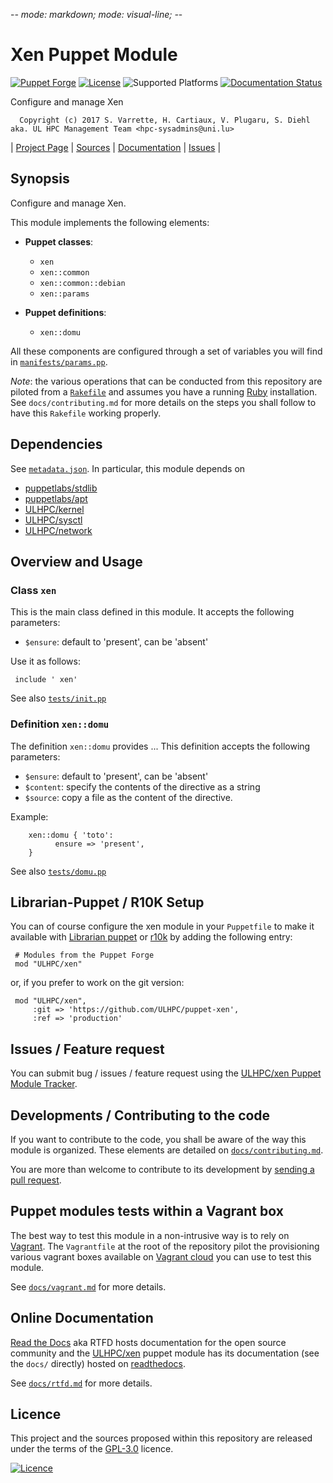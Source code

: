-*- mode: markdown; mode: visual-line;  -*-

# Xen Puppet Module 

[![Puppet Forge](http://img.shields.io/puppetforge/v/ULHPC/xen.svg)](https://forge.puppetlabs.com/ULHPC/xen)
[![License](http://img.shields.io/:license-GPL3.0-blue.svg)](LICENSE)
![Supported Platforms](http://img.shields.io/badge/platform-debian-lightgrey.svg)
[![Documentation Status](https://readthedocs.org/projects/ulhpc-puppet-xen/badge/?version=latest)](https://readthedocs.org/projects/ulhpc-puppet-xen/?badge=latest)

Configure and manage Xen

      Copyright (c) 2017 S. Varrette, H. Cartiaux, V. Plugaru, S. Diehl aka. UL HPC Management Team <hpc-sysadmins@uni.lu>
      

| [Project Page](https://github.com/ULHPC/puppet-xen) | [Sources](https://github.com/ULHPC/puppet-xen) | [Documentation](https://ulhpc-puppet-xen.readthedocs.org/en/latest/) | [Issues](https://github.com/ULHPC/puppet-xen/issues) |

## Synopsis

Configure and manage Xen.

This module implements the following elements: 

* __Puppet classes__:
    - `xen` 
    - `xen::common` 
    - `xen::common::debian` 
    - `xen::params` 

* __Puppet definitions__: 
    - `xen::domu` 

All these components are configured through a set of variables you will find in
[`manifests/params.pp`](manifests/params.pp). 

_Note_: the various operations that can be conducted from this repository are piloted from a [`Rakefile`](https://github.com/ruby/rake) and assumes you have a running [Ruby](https://www.ruby-lang.org/en/) installation.
See `docs/contributing.md` for more details on the steps you shall follow to have this `Rakefile` working properly. 

## Dependencies

See [`metadata.json`](metadata.json). In particular, this module depends on 

* [puppetlabs/stdlib](https://forge.puppetlabs.com/puppetlabs/stdlib)
* [puppetlabs/apt](https://forge.puppetlabs.com/puppetlabs/apt)
* [ULHPC/kernel](https://forge.puppetlabs.com/ULHPC/kernel)
* [ULHPC/sysctl](https://forge.puppetlabs.com/ULHPC/sysctl)
* [ULHPC/network](https://forge.puppetlabs.com/ULHPC/network)

## Overview and Usage

### Class `xen`

This is the main class defined in this module.
It accepts the following parameters: 

* `$ensure`: default to 'present', can be 'absent'

Use it as follows:

     include ' xen'

See also [`tests/init.pp`](tests/init.pp)


### Definition `xen::domu`

The definition `xen::domu` provides ...
This definition accepts the following parameters:

* `$ensure`: default to 'present', can be 'absent'
* `$content`: specify the contents of the directive as a string
* `$source`: copy a file as the content of the directive.

Example:

        xen::domu { 'toto':
		      ensure => 'present',
        }

See also [`tests/domu.pp`](tests/domu.pp)


## Librarian-Puppet / R10K Setup

You can of course configure the xen module in your `Puppetfile` to make it available with [Librarian puppet](http://librarian-puppet.com/) or
[r10k](https://github.com/adrienthebo/r10k) by adding the following entry:

     # Modules from the Puppet Forge
     mod "ULHPC/xen"

or, if you prefer to work on the git version: 

     mod "ULHPC/xen", 
         :git => 'https://github.com/ULHPC/puppet-xen',
         :ref => 'production' 

## Issues / Feature request

You can submit bug / issues / feature request using the [ULHPC/xen Puppet Module Tracker](https://github.com/ULHPC/puppet-xen/issues). 

## Developments / Contributing to the code 

If you want to contribute to the code, you shall be aware of the way this module is organized. 
These elements are detailed on [`docs/contributing.md`](contributing/index.md).

You are more than welcome to contribute to its development by [sending a pull request](https://help.github.com/articles/using-pull-requests). 

## Puppet modules tests within a Vagrant box

The best way to test this module in a non-intrusive way is to rely on [Vagrant](http://www.vagrantup.com/).
The `Vagrantfile` at the root of the repository pilot the provisioning various vagrant boxes available on [Vagrant cloud](https://atlas.hashicorp.com/boxes/search?utf8=%E2%9C%93&sort=&provider=virtualbox&q=svarrette) you can use to test this module.

See [`docs/vagrant.md`](vagrant.md) for more details. 

## Online Documentation

[Read the Docs](https://readthedocs.org/) aka RTFD hosts documentation for the open source community and the [ULHPC/xen](https://github.com/ULHPC/puppet-xen) puppet module has its documentation (see the `docs/` directly) hosted on [readthedocs](http://ulhpc-puppet-xen.rtfd.org).

See [`docs/rtfd.md`](rtfd.md) for more details.

## Licence

This project and the sources proposed within this repository are released under the terms of the [GPL-3.0](LICENCE) licence.


[![Licence](https://www.gnu.org/graphics/gplv3-88x31.png)](LICENSE)
